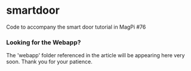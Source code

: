 # smartdoor
Code to accompany the smart door tutorial in MagPi #76

### Looking for the Webapp?

The 'webapp' folder referenced in the article will be appearing here very soon. Thank you for your patience.
